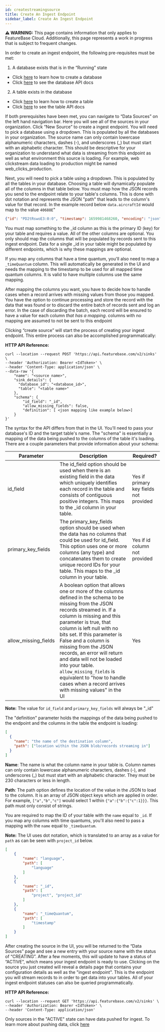 ```yaml
---
id: createstreamingsource
title: Create An Ingest Endpoint
sidebar_label: Create An Ingest Endpoint
---
```


 **⚠ WARNING:** This page contains information that only applies to FeatureBase Cloud. Additionally, this page represents a work in progress that is subject to frequent changes. 

In order to create an ingest endpoint, the following pre-requisites must be met:

1. A database exists that is in the “Running” state
- Click [here](/setting-up-featurebase/cloud/creating-database) to learn how to create a database
- Click [here](/reference/api/cloud/api) to see the database API docs
2. A table exists in the database
- Click [here](/data-ingestion/cloud/tables) to learn how to create a table
- Click [here](/reference/api/cloud/api) to see the table API docs

If both prerequisites have been met, you can navigate to “Data Sources” on the left hand navigation bar. Here you will see all of the sources in your organization. Click “New Source” to create a ingest endpoint. You will need to pick a database using a dropdown. This is populated by all the databases in your organization. The source name can only contain lowercase alphanumeric characters, dashes (-), and underscores (_) but must start with an alphabetic character. This should be descriptive for your organization to understand what data is streaming from this endpoint as well as what environment this source is loading. For example, web clickstream data loading to production might be named web_clicks_production. 

Next, you will need to pick a table using a dropdown. This is populated by all the tables in your database. Choosing a table will dynamically populate all of the columns in that table below. You must map how the JSON records you send to the endpoint relate to your table's columns. This is done with dot notation and represents the JSON "path" that leads to the column's value for that record. In the example record below `data.aircraftId` would map to the value `40688E`"

```json
{"id": "PD2tRswoE3:0:0", "timestamp": 1659981468260, "encoding": "json", "data": {"aircraftId": "40688E", "lat": 45.1199, "long": -43.416, "track": 250, "altitude": 37996, "speed": 495, "type": "B788", "reg": "G-ZBJA", "origin": "LHR", "destination": "BNA", "iataId": "", "icaoId": "BAW223N", "airline": "BAW"}, "name": "data"}
```

You must map something to the _id column as this is the primary ID (key) for your table and requires a value. All of the other columns are optional. You only should map the columns that will be populated by records sent to this ingest endpoint. Data for a single _id in your table might be populated by different endpoints, which is why these mappings are optional. 

If you map any columns that have a time quantum, you'll also need to map a `_timeQuantum` column. This will automatically be generated in the UI and needs the mapping to the timestamp to be used for all mapped time quantum columns. It is valid to have multiple columns use the same mapping.

After mapping the columns you want, you have to decide how to handle cases when a record arrives with missing values from those you mapped. You have the option to continue processing and store the record with the data that was found or to discard the entire batch of records sent and log an error. In the case of discarding the batch, each record will be ensured to have a value for each column *that has a mapping*. columns with no mapping are assumed to not be sent to this endpoint

Clicking “create source” will start the process of creating your ingest endpoint. This entire process can also be accomplished programmatically:

**HTTP API Reference:**
```shell
curl --location --request POST 'https://api.featurebase.com/v2/sinks' \
--header 'Authorization: Bearer <IdToken>' \
--header 'Content-Type: application/json' \
--data-raw '{    
    "name": "<source name>",    
  	"sink_details": {
      "database_id": "<database_id>",
      "table": "<table name>"
    },
    "schema": {
        "id_field": "_id",
        "allow_missing_fields": false,
        "definition": [ <json mapping like example below>]
    }
}'
```

The syntax for the API differs from that in the UI. You'll need to pass your database's ID and the target table's name. The "schema" is essentially a mapping of the data being pushed to the columns of the table it's loading. There are a couple parameters that provide information about your schema:

|Parameter| Description  | Required? |
| ------- | ------------ | --------- |
|id_field   |  The id_field option should be used when there is an existing field in the data which uniquely identifies each record in the table and consists of contiguous positive integers. This maps to the _id column in your table. | Yes if primary key fields not provided |
|primary_key_fields  |  The primary_key_fields option should be used when the data has no columns that could be used for id_field. This option uses one or more columns (any type) and concatenates them to create unique record IDs for your table. This maps to the _id column in your table. | Yes if id column not provided |
|allow_missing_fields  |  A boolean option that allows one or more of the columns defined in the schema to be missing from the JSON records streamed in. If a column is missing and this parameter is true, that column is left null with no bits set. If this parameter is False and a column is missing from the JSON records, an error will return and data will not be loaded into your table. `allow_missing_fields` is equivalent to "how to handle cases when a record arrives with missing values" in the UI | Yes |

 **Note:** The value for `id_field` and `primary_key_fields` will always be "_id"
 
The "definition" parameter holds the mappings of the data being pushed to the endpoint and the columns in the table the endpoint is loading:

```json
[
  {
    "name": "the name of the destination column",
    "path": ["location within the JSON blob/records streaming in"]
  }
]
```

**Name**: The name is what the column name in your table is. Column names can only contain lowercase alphanumeric characters, dashes (-), and underscores (_) but must start with an alphabetic character. They must be 230 characters or less in length.

**Path**: The path option defines the location of the value in the JSON to load to the column. It is an array of JSON object keys which are applied in order. For example, `["a","b","c"]` would select 1 within `{"a":{"b":{"c":1}}}`. This path must only consist of strings.

You are required to map the ID of your table with the `name` equal to  `_id`. If you map any columns with time quantums, you'll also need to pass a mapping with the `name` equal to `_timeQuantum`.

 **Note:** The UI uses dot notation, which is translated to an array as a value for `path` as can be seen with `project_id` below. 


```json
[
    {
        "name": "language",
        "path": [
            "language"
        ]
    },
    {
        "name": "_id",
        "path": [
            "project", "project_id"
        ]
    },
    {
        "name": "_timeQuantum",
        "path": [
            "timestamp"
        ]
    }
]
```

After creating the source in the UI, you will be returned to the “Data Sources” page and see a new entry with your source name with the status of “CREATING”. After a few moments, this will update to have a status of “ACTIVE”, which means your ingest endpoint is ready to use. Clicking on the source you just created will reveal a details page that contains your configuration details as well as the "ingest endpoint". This is the endpoint you will stream records to in order to get data into your tables. All of your ingest endpoint statuses can also be queried programmatically.

**HTTP API Reference:**
```shell
curl --location --request GET 'https://api.featurebase.com/v2/sinks' \
--header 'Authorization: Bearer <IdToken>' \
--header 'Content-Type: application/json' 
```

Only sources in the "ACTIVE" state can have data pushed for ingest. To learn more about pushing data, click [here](/data-ingestion/cloud/streaming/ingeststreamingsource)




